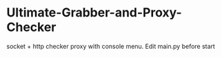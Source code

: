 # Ultimate-Grabber-and-Proxy-Checker
socket + http checker proxy with console menu. Edit main.py before start